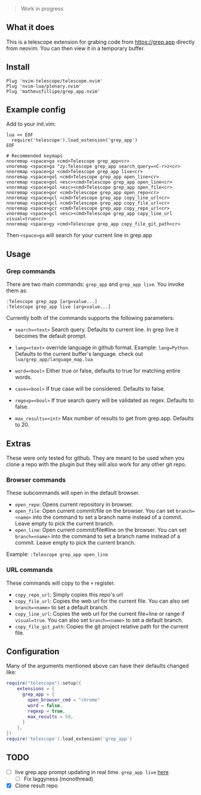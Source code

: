 > Work in progress

## What it does

This is a telescope extension for grabing code from https://grep.app directly from neovim. You can then view it in a temporary buffer.


## Install

```vim
Plug 'nvim-telescope/telescope.nvim'
Plug 'nvim-lua/plenary.nvim'
Plug 'matheusfillipe/grep_app.nvim'
```

## Example config

Add to your init.vim:

```vim
lua << EOF
  require('telescope').load_extension('grep_app')
EOF

# Recommended keymaps
nnoremap <space>ga <cmd>Telescope grep_app<cr>
vnoremap <space>ga "zy:Telescope grep_app search_query=<C-r>z<cr>
nnoremap <space>gz <cmd>Telescope grep_app live<cr>
nnoremap <space>gol <cmd>Telescope grep_app open_line<cr>
vnoremap <space>gol <esc><cmd>Telescope grep_app open_line<cr>
vnoremap <space>gol <esc><cmd>Telescope grep_app open_file<cr>
nnoremap <space>gor <cmd>Telescope grep_app open_repo<cr>
nnoremap <space>gcl <cmd>Telescope grep_app copy_line_url<cr>
nnoremap <space>gcl <cmd>Telescope grep_app copy_file_url<cr>
nnoremap <space>gcr <cmd>Telescope grep_app copy_repo_url<cr>
vnoremap <space>gcl <esc><cmd>Telescope grep_app copy_line_url visual=true<cr>
nnoremap <space>gy <cmd>Telescope grep_app copy_file_git_path<cr>
```

Then `<space>ga` will search for your current line in grep.app

## Usage

### Grep commands

There are two main commands: `grep_app` and `grep_app live`. You invoke them as:
```vim
:Telescope grep_app [arg=value...]
:Telescope grep_app live [arg=value...]
```

Currently both of the commands supports the following parameters:

* `search=<text>` Search query. Defaults to current line. In grep live it becomes the default prompt.

* `lang=<text>` override language in github format. Example: `lang=Python`. Defaults to the current buffer's language. check out `lua/grep_app/language_map.lua`

* `word=<bool>` Either true or false, defaults to true for matching entire words.

* `case=<bool>` If true case will be considered. Defaults to false.

* `regexp=<bool>` If true search query will be validated as regex. Defaults to false.

* `max_results=<int>` Max number of results to get from grep.app. Defaults to 20.

## Extras
These were only tested for github. They are meant to be used when you clone a repo with the plugin but they will also work for any other git repo.

### Browser commands
These subcommands will open in the default browser.

* `open_repo`: Opens current repository in browser.
* `open_file`: Open current commit/file on the browser. You can set `branch=<name>` into the command to set a branch name instead of a commit. Leave <name> empty to pick the current branch.
* `open_line`: Open current commit/file#line on the browser. You can set `branch=<name>` into the command to set a branch name instead of a commit. Leave <name> empty to pick the current branch.

Example: `:Telescope grep_app open_line`


### URL commands

These commands will copy to the `+` register.

* `copy_repo_url`: Simply copies this repo's url
* `copy_file_url`: Copies the web url for the current file. You can also set `branch=<name>` to set a default branch.
* `copy_line_url`: Copies the web url for the current file+line or range if `visual=true`. You can also set `branch=<name>` to set a default branch.
* `copy_file_git_path`: Copies the git project relative path for the current file.


## Configuration

Many of the arguments mentioned above can have their defaults changed like:

```lua
require("telescope").setup({
    extensions = {
      grep_app = {
        open_browser_cmd = "chrome"
        word = false,
        regexp = true,
        max_results = 50,
      }
    },
})
require('telescope').load_extension('grep_app')
```

## TODO

- [ ] live grep.app prompt updating in real time. `grep_app live` [here](https://github.com/matheusfillipe/grep_app.nvim/blob/master/lua/grep_app/init.lua#L272)
   - [ ] Fix laggyness (monothread)
- [x] Clone result repo
